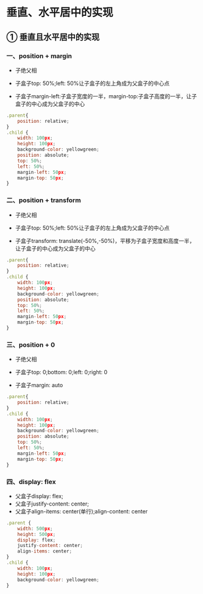 # 垂直、水平居中的实现

## ① 垂直且水平居中的实现

### 一、position + margin

* 子绝父相

* 子盒子top: 50%;left: 50%让子盒子的左上角成为父盒子的中心点

* 子盒子margin-left:子盒子宽度的一半，margin-top:子盒子高度的一半，让子盒子的中心成为父盒子的中心

```js
.parent{
	position: relative;
}
.child {
    width: 100px;
    height: 100px;
    background-color: yellowgreen;
    position: absolute;
    top: 50%;
    left: 50%;
    margin-left: 50px;
	margin-top: 50px;
}
```

### 二、position + transform

* 子绝父相

* 子盒子top: 50%;left: 50%让子盒子的左上角成为父盒子的中心点

* 子盒子transform: translate(-50%,-50%)，平移为子盒子宽度和高度一半，让子盒子的中心成为父盒子的中心

```js
.parent{
	position: relative;
}
.child {
    width: 100px;
    height: 100px;
    background-color: yellowgreen;
    position: absolute;
    top: 50%;
    left: 50%;
    margin-left: 50px;
	margin-top: 50px;
}
```

### 三、position + 0

* 子绝父相

* 子盒子top: 0;bottom: 0;left: 0;right: 0
* 子盒子margin: auto

```js
.parent{
	position: relative;
}
.child {
    width: 100px;
    height: 100px;
    background-color: yellowgreen;
    position: absolute;
    top: 50%;
    left: 50%;
    margin-left: 50px;
	margin-top: 50px;
}
```

### 四、display: flex

* 父盒子display: flex;
* 父盒子justify-content: center;
* 父盒子align-items: center(单行);align-content: center

```js
.parent {
    width: 500px;
    height: 500px;
    display: flex;
    justify-content: center;
    align-items: center;
}
.child {
    width: 100px;
    height: 100px;
    background-color: yellowgreen;
}
```


